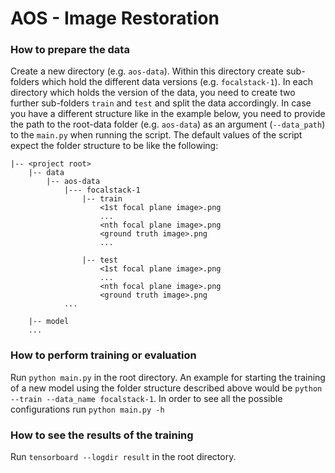 # AOS - Image Restoration

### How to prepare the data

Create a new directory (e.g. `aos-data`). Within this directory create sub-folders which hold the different data
versions (e.g. `focalstack-1`). In each directory which holds the version of the data, you need to create two further
sub-folders `train` and `test` and split the data accordingly. In case you have a different structure like in the
example below, you need to provide the path to the root-data folder (e.g. `aos-data`) as an argument (`--data_path`) to
the `main.py` when running the script. The default values of the script expect the folder structure to be like the
following:

```                           
|-- <project root>     
    |-- data
        |-- aos-data
            |--- focalstack-1
                |-- train
                    <1st focal plane image>.png
                    ...
                    <nth focal plane image>.png
                    <ground truth image>.png
                    ...
                
                |-- test
                    <1st focal plane image>.png
                    ...
                    <nth focal plane image>.png
                    <ground truth image>.png
            ...
                    
    |-- model
    ...
```

### How to perform training or evaluation

Run `python main.py` in the root directory. An example for starting the training of a new model using the folder
structure described above would be  `python --train --data_name focalstack-1`. In order to see all the possible
configurations run `python main.py -h`

### How to see the results of the training

Run `tensorboard --logdir result` in the root directory.